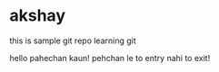 # akshay
this is sample git repo
learning git 

hello pahechan kaun!
pehchan le to entry nahi to exit!

